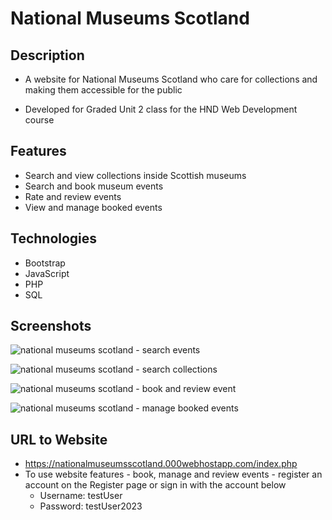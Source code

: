 # National Museums Scotland

## Description
* A website for National Museums Scotland who care for collections and making them accessible for the public

* Developed for Graded Unit 2 class for the HND Web Development course

## Features 
* Search and view collections inside Scottish museums  
* Search and book museum events
* Rate and review events
* View and manage booked events

## Technologies
* Bootstrap
* JavaScript
* PHP
* SQL

## Screenshots
![national museums scotland - search events](https://user-images.githubusercontent.com/90397446/215546936-e06d3683-3d3f-42ae-88e9-978c53145994.png)

![national museums scotland - search collections](https://user-images.githubusercontent.com/90397446/215546964-6e5b6f96-ac46-431f-8e0b-f0bef35fe906.png)

![national museums scotland - book and review event](https://user-images.githubusercontent.com/90397446/215546984-ef3d3a66-7c7a-4bb3-8914-1da8f2d1061f.png)

![national museums scotland - manage booked events](https://user-images.githubusercontent.com/90397446/215547006-1fd6e235-7794-46b0-b5b5-ef5711972e5e.png)

## URL to Website
* https://nationalmuseumsscotland.000webhostapp.com/index.php
* To use website features - book, manage and review events - register an account on the Register page or sign in with the account below
  * Username: testUser
  * Password: testUser2023

